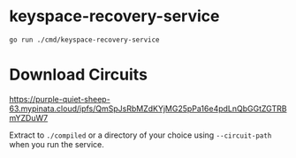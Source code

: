 keyspace-recovery-service
=========================

`go run ./cmd/keyspace-recovery-service`

# Download Circuits

https://purple-quiet-sheep-63.mypinata.cloud/ipfs/QmSpJsRbMZdKYjMG25pPa16e4pdLnQbGGtZGTRBmYZDuW7

Extract to `./compiled` or a directory of your choice using `--circuit-path` when you run the service.
